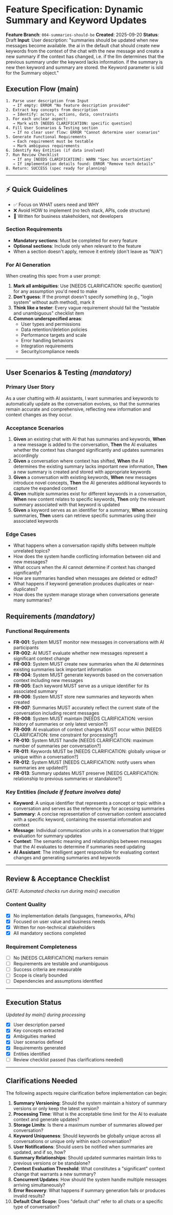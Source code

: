 # Feature Specification: Dynamic Summary and Keyword Updates

**Feature Branch**: `004-summaries-should-be`
**Created**: 2025-09-20
**Status**: Draft
**Input**: User description: "summaries should be updated when new messages become available. the ai in the default chat should create new keywords from the context of the chat with the new message and create a new summary if the context has changed, i.e. if the llm determines that the previous summary under the keyword lacks information. if the summary is new then keyword and summary are stored. the Keyword parameter is isId for the Summary object."

## Execution Flow (main)
```
1. Parse user description from Input
   → If empty: ERROR "No feature description provided"
2. Extract key concepts from description
   → Identify: actors, actions, data, constraints
3. For each unclear aspect:
   → Mark with [NEEDS CLARIFICATION: specific question]
4. Fill User Scenarios & Testing section
   → If no clear user flow: ERROR "Cannot determine user scenarios"
5. Generate Functional Requirements
   → Each requirement must be testable
   → Mark ambiguous requirements
6. Identify Key Entities (if data involved)
7. Run Review Checklist
   → If any [NEEDS CLARIFICATION]: WARN "Spec has uncertainties"
   → If implementation details found: ERROR "Remove tech details"
8. Return: SUCCESS (spec ready for planning)
```

---

## ⚡ Quick Guidelines
- ✅ Focus on WHAT users need and WHY
- ❌ Avoid HOW to implement (no tech stack, APIs, code structure)
- 👥 Written for business stakeholders, not developers

### Section Requirements
- **Mandatory sections**: Must be completed for every feature
- **Optional sections**: Include only when relevant to the feature
- When a section doesn't apply, remove it entirely (don't leave as "N/A")

### For AI Generation
When creating this spec from a user prompt:
1. **Mark all ambiguities**: Use [NEEDS CLARIFICATION: specific question] for any assumption you'd need to make
2. **Don't guess**: If the prompt doesn't specify something (e.g., "login system" without auth method), mark it
3. **Think like a tester**: Every vague requirement should fail the "testable and unambiguous" checklist item
4. **Common underspecified areas**:
   - User types and permissions
   - Data retention/deletion policies
   - Performance targets and scale
   - Error handling behaviors
   - Integration requirements
   - Security/compliance needs

---

## User Scenarios & Testing *(mandatory)*

### Primary User Story
As a user chatting with AI assistants, I want summaries and keywords to automatically update as the conversation evolves, so that the summaries remain accurate and comprehensive, reflecting new information and context changes as they occur.

### Acceptance Scenarios
1. **Given** an existing chat with AI that has summaries and keywords, **When** a new message is added to the conversation, **Then** the AI evaluates whether the context has changed significantly and updates summaries accordingly
2. **Given** a conversation where context has shifted, **When** the AI determines the existing summary lacks important new information, **Then** a new summary is created and stored with appropriate keywords
3. **Given** a conversation with existing keywords, **When** new messages introduce novel concepts, **Then** the AI generates additional keywords to capture the expanded context
4. **Given** multiple summaries exist for different keywords in a conversation, **When** new content relates to specific keywords, **Then** only the relevant summary associated with that keyword is updated
5. **Given** a keyword serves as an identifier for a summary, **When** accessing summaries, **Then** users can retrieve specific summaries using their associated keywords

### Edge Cases
- What happens when a conversation rapidly shifts between multiple unrelated topics?
- How does the system handle conflicting information between old and new messages?
- What occurs when the AI cannot determine if context has changed significantly?
- How are summaries handled when messages are deleted or edited?
- What happens if keyword generation produces duplicates or near-duplicates?
- How does the system manage storage when conversations generate many summaries?

## Requirements *(mandatory)*

### Functional Requirements
- **FR-001**: System MUST monitor new messages in conversations with AI participants
- **FR-002**: AI MUST evaluate whether new messages represent a significant context change
- **FR-003**: System MUST create new summaries when the AI determines existing summaries lack important information
- **FR-004**: System MUST generate keywords based on the conversation context including new messages
- **FR-005**: Each keyword MUST serve as a unique identifier for its associated summary
- **FR-006**: System MUST store new summaries and keywords when created
- **FR-007**: Summaries MUST accurately reflect the current state of the conversation including recent messages
- **FR-008**: System MUST maintain [NEEDS CLARIFICATION: version history of summaries or only latest version?]
- **FR-009**: AI evaluation of context changes MUST occur within [NEEDS CLARIFICATION: time constraint for processing?]
- **FR-010**: System MUST handle [NEEDS CLARIFICATION: maximum number of summaries per conversation?]
- **FR-011**: Keywords MUST be [NEEDS CLARIFICATION: globally unique or unique within a conversation?]
- **FR-012**: System MUST [NEEDS CLARIFICATION: notify users when summaries are updated?]
- **FR-013**: Summary updates MUST preserve [NEEDS CLARIFICATION: relationship to previous summaries or standalone?]

### Key Entities *(include if feature involves data)*
- **Keyword**: A unique identifier that represents a concept or topic within a conversation and serves as the reference key for accessing summaries
- **Summary**: A concise representation of conversation content associated with a specific keyword, containing the essential information and context
- **Message**: Individual communication units in a conversation that trigger evaluation for summary updates
- **Context**: The semantic meaning and relationships between messages that the AI evaluates to determine if summaries need updating
- **AI Assistant**: The intelligent agent responsible for evaluating context changes and generating summaries and keywords

---

## Review & Acceptance Checklist
*GATE: Automated checks run during main() execution*

### Content Quality
- [x] No implementation details (languages, frameworks, APIs)
- [x] Focused on user value and business needs
- [x] Written for non-technical stakeholders
- [x] All mandatory sections completed

### Requirement Completeness
- [ ] No [NEEDS CLARIFICATION] markers remain
- [ ] Requirements are testable and unambiguous
- [ ] Success criteria are measurable
- [ ] Scope is clearly bounded
- [ ] Dependencies and assumptions identified

---

## Execution Status
*Updated by main() during processing*

- [x] User description parsed
- [x] Key concepts extracted
- [x] Ambiguities marked
- [x] User scenarios defined
- [x] Requirements generated
- [x] Entities identified
- [ ] Review checklist passed (has clarifications needed)

---

## Clarifications Needed

The following aspects require clarification before implementation can begin:

1. **Summary Versioning**: Should the system maintain a history of summary versions or only keep the latest version?
2. **Processing Time**: What is the acceptable time limit for the AI to evaluate context and generate updates?
3. **Storage Limits**: Is there a maximum number of summaries allowed per conversation?
4. **Keyword Uniqueness**: Should keywords be globally unique across all conversations or unique only within each conversation?
5. **User Notifications**: Should users be notified when summaries are updated, and if so, how?
6. **Summary Relationships**: Should updated summaries maintain links to previous versions or be standalone?
7. **Context Evaluation Threshold**: What constitutes a "significant" context change that warrants a new summary?
8. **Concurrent Updates**: How should the system handle multiple messages arriving simultaneously?
9. **Error Recovery**: What happens if summary generation fails or produces invalid results?
10. **Default Chat Scope**: Does "default chat" refer to all chats or a specific type of conversation?